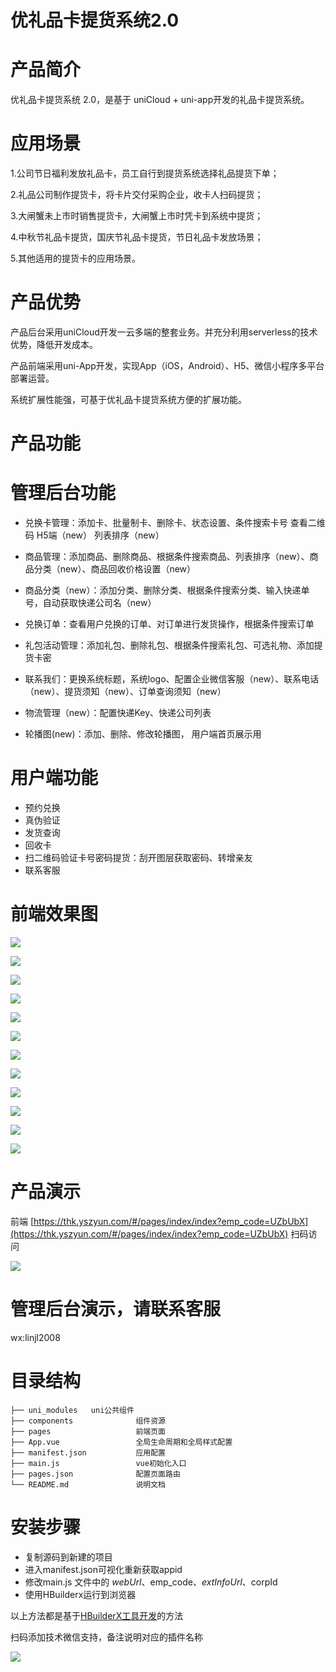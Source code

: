 <h1> 优礼品卡提货系统2.0 </h1>

# 产品简介
优礼品卡提货系统 2.0，是基于 uniCloud + uni-app开发的礼品卡提货系统。

# 应用场景
1.公司节日福利发放礼品卡，员工自行到提货系统选择礼品提货下单；

2.礼品公司制作提货卡，将卡片交付采购企业，收卡人扫码提货；

3.大闸蟹未上市时销售提货卡，大闸蟹上市时凭卡到系统中提货；

4.中秋节礼品卡提货，国庆节礼品卡提货，节日礼品卡发放场景；

5.其他适用的提货卡的应用场景。

# 产品优势
产品后台采用uniCloud开发一云多端的整套业务。并充分利用serverless的技术优势，降低开发成本。

产品前端采用uni-App开发，实现App（iOS，Android）、H5、微信小程序多平台部署运营。

系统扩展性能强，可基于优礼品卡提货系统方便的扩展功能。

# 产品功能
# 管理后台功能
*  兑换卡管理：添加卡、批量制卡、删除卡、状态设置、条件搜索卡号 查看二维码 H5端（new） 列表排序（new）

*  商品管理：添加商品、删除商品、根据条件搜索商品、列表排序（new）、商品分类（new）、商品回收价格设置（new）

*  商品分类（new）：添加分类、删除分类、根据条件搜索分类、输入快递单号，自动获取快递公司名（new）

*  兑换订单：查看用户兑换的订单、对订单进行发货操作，根据条件搜索订单

*  礼包活动管理：添加礼包、删除礼包、根据条件搜索礼包、可选礼物、添加提货卡密


*  联系我们：更换系统标题，系统logo、配置企业微信客服（new）、联系电话（new）、提货须知（new）、订单查询须知（new）

*  物流管理（new）：配置快递Key、快递公司列表

*  轮播图(new)：添加、删除、修改轮播图， 用户端首页展示用

# 用户端功能
*  预约兑换
*  真伪验证
*  发货查询
*  回收卡
*  扫二维码验证卡号密码提货：刮开图层获取密码、转增亲友
*  联系客服




# 前端效果图
![](https://wiki.yszyun.com/uploads/pickup-app-20/images/m_97e21f45f119af161215deea31435985_r.jpg)



![](https://wiki.yszyun.com/uploads/pickup-app-20/images/m_1e21756f67d3f6f226e3bb3b2c0cf7e4_r.jpg)


![](https://wiki.yszyun.com/uploads/pickup-app-20/images/m_7b14fd86ac6f9460a06562bbc7566da8_r.jpg)

![](https://wiki.yszyun.com/uploads/pickup-app-20/images/m_cd94a74f151df1a4fed4d86f9251515c_r.jpg)

![](https://wiki.yszyun.com/uploads/pickup-app-20/images/m_3a4bcd882e2c1d72d45b6aa73bc33f46_r.jpg)

![](https://wiki.yszyun.com/uploads/pickup-app-20/images/m_63b2fc843fc194616b90fe36a4d57afa_r.jpg)

![](https://wiki.yszyun.com/uploads/pickup-app-20/images/m_49f8e2b6be95fcc64f841b156a9c840b_r.jpg)

![](https://wiki.yszyun.com/uploads/pickup-app-20/images/m_f8abbb3b0861abfa4b6c419f0f4926e8_r.jpg)

![](https://wiki.yszyun.com/uploads/pickup-app-20/images/m_2bcbede28e76886bb240670ad3bdb00f_r.jpg)

![](https://wiki.yszyun.com/uploads/pickup-app-20/images/m_2e2f06a4382bb8276de56fa5bf7f6541_r.jpg)

![](https://wiki.yszyun.com/uploads/pickup-app-20/images/m_59f9e797a1fdbcf788c3807feb9cde0a_r.png)

![](https://wiki.yszyun.com/uploads/pickup-app-20/images/m_bdead77f1905c573889a72753de6a459_r.png)


# 产品演示

前端 [https://thk.yszyun.com/#/pages/index/index?emp_code=UZbUbX](https://thk.yszyun.com/#/pages/index/index?emp_code=UZbUbX)
扫码访问

![](https://wiki.yszyun.com/uploads/pickup-app-20/images/m_ba80559982df742ec98d4024334c8ab6_r.png)

# 管理后台演示，请联系客服
wx:linjl2008


# 目录结构
```
├── uni_modules   uni公共组件
├── components              组件资源
├── pages                   前端页面
├── App.vue                 全局生命周期和全局样式配置
├── manifest.json           应用配置
├── main.js                 vue初始化入口
├── pages.json              配置页面路由
└── README.md               说明文档 
```

# 安装步骤
* 复制源码到新建的项目
* 进入manifest.json可视化重新获取appid
* 修改main.js 文件中的 $webUrl、$emp_code、$extInfoUrl、$corpId
* 使用HBuilderx运行到浏览器

以上方法都是基于[HBuilderX工具开发](https://uniapp.dcloud.io/quickstart?id=_1-%e9%80%9a%e8%bf%87-hbuilderx-%e5%8f%af%e8%a7%86%e5%8c%96%e7%95%8c%e9%9d%a2)的方法

扫码添加技术微信支持，备注说明对应的插件名称

![](https://wiki.yszyun.com/uploads/moa-admin/images/m_a3639d790e5a0b1f9d1a1dd5e695894c_r.png)
